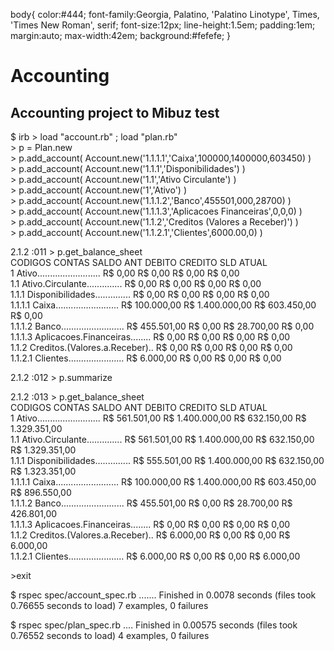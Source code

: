 body{
color:#444;
font-family:Georgia, Palatino, 'Palatino Linotype', Times, 'Times New Roman', serif;
font-size:12px;
line-height:1.5em;
padding:1em;
margin:auto;
max-width:42em;
background:#fefefe;
}

Accounting
==========

Accounting project to Mibuz test
--------------------------------

<p>$ irb
> load "account.rb" ; load "plan.rb"<br />
> p = Plan.new<br />
> p.add_account( Account.new('1.1.1.1','Caixa',100000,1400000,603450) )<br />
> p.add_account( Account.new('1.1.1','Disponibilidades') )<br />
> p.add_account( Account.new('1.1','Ativo Circulante') )<br />
> p.add_account( Account.new('1','Ativo') )<br />
> p.add_account( Account.new('1.1.1.2','Banco',455501,000,28700) )<br />
> p.add_account( Account.new('1.1.1.3','Aplicacoes Financeiras',0,0,0) )<br />
> p.add_account( Account.new('1.1.2','Creditos (Valores a Receber)') )<br />
> p.add_account( Account.new('1.1.2.1','Clientes',6000.00,0) )<br />
</p>


<p>2.1.2 :011 > p.get_balance_sheet<br />
CODIGOS CONTAS SALDO ANT DEBITO CREDITO SLD ATUAL<br />
1 Ativo......................... R$ 0,00 R$ 0,00 R$ 0,00 R$ 0,00<br />
1.1 Ativo.Circulante.............. R$ 0,00 R$ 0,00 R$ 0,00 R$ 0,00<br />
1.1.1 Disponibilidades.............. R$ 0,00 R$ 0,00 R$ 0,00 R$ 0,00<br />
1.1.1.1 Caixa......................... R$ 100.000,00 R$ 1.400.000,00 R$ 603.450,00 R$ 0,00<br />
1.1.1.2 Banco......................... R$ 455.501,00 R$ 0,00 R$ 28.700,00 R$ 0,00<br />
1.1.1.3 Aplicacoes.Financeiras........ R$ 0,00 R$ 0,00 R$ 0,00 R$ 0,00<br />
1.1.2 Creditos.(Valores.a.Receber).. R$ 0,00 R$ 0,00 R$ 0,00 R$ 0,00<br />
1.1.2.1 Clientes...................... R$ 6.000,00 R$ 0,00 R$ 0,00 R$ 0,00<br />
</p>

<p>2.1.2 :012 > p.summarize</p>

<p>
2.1.2 :013 > p.get_balance_sheet<br />
CODIGOS CONTAS SALDO ANT DEBITO CREDITO SLD ATUAL<br />
1 Ativo......................... R$ 561.501,00 R$ 1.400.000,00 R$ 632.150,00 R$ 1.329.351,00<br />
1.1 Ativo.Circulante.............. R$ 561.501,00 R$ 1.400.000,00 R$ 632.150,00 R$ 1.329.351,00<br />
1.1.1 Disponibilidades.............. R$ 555.501,00 R$ 1.400.000,00 R$ 632.150,00 R$ 1.323.351,00<br />
1.1.1.1 Caixa......................... R$ 100.000,00 R$ 1.400.000,00 R$ 603.450,00 R$ 896.550,00<br />
1.1.1.2 Banco......................... R$ 455.501,00 R$ 0,00 R$ 28.700,00 R$ 426.801,00<br />
1.1.1.3 Aplicacoes.Financeiras........ R$ 0,00 R$ 0,00 R$ 0,00 R$ 0,00<br />
1.1.2 Creditos.(Valores.a.Receber).. R$ 6.000,00 R$ 0,00 R$ 0,00 R$ 6.000,00<br />
1.1.2.1 Clientes...................... R$ 6.000,00 R$ 0,00 R$ 0,00 R$ 6.000,00<br />
</p>

<p>
>exit
</p>

<p>
$ rspec spec/account_spec.rb
.......
Finished in 0.0078 seconds (files took 0.76655 seconds to load)
7 examples, 0 failures
</p>
<p>
$ rspec spec/plan_spec.rb
....
Finished in 0.00575 seconds (files took 0.76552 seconds to load)
4 examples, 0 failures
</p>